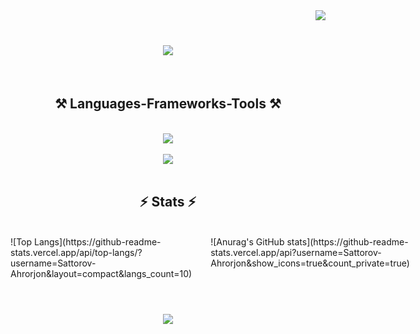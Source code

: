<img align="right" src="https://visitor-badge.laobi.icu/badge?page_id=Sattorov-Ahrorjon.Sattorov-Ahrorjon" />
<br>
<h1 align="center">
    <img 
        src="https://readme-typing-svg.herokuapp.com/?font=Righteous&size=35&center=true&vCenter=true&width=500&height=70&duration=4000&lines=Hi+There!+👋;+I'm+Ahrorjon!;+I+am+a+backend+developer;+from+Uzbekistan+🇺🇿;" />
</h1>
<br>
<h2 align="center">⚒️ Languages-Frameworks-Tools ⚒️</h2>
<br>
<div align="center">
    <img src="https://skillicons.dev/icons?i=python,javascript,postgresql,flask,fastapi" /><br>
    <br>
    <img src="https://skillicons.dev/icons?i=html,github,vscode,git" />
</div>
<br>
<h2 align="center">⚡ Stats ⚡</h2>
<br>
<div style="display:flex;gap:30px">
<div>![Top Langs](https://github-readme-stats.vercel.app/api/top-langs/?username=Sattorov-Ahrorjon&layout=compact&langs_count=10)</div>
    
<div>![Anurag's GitHub stats](https://github-readme-stats.vercel.app/api?username=Sattorov-Ahrorjon&show_icons=true&count_private=true)</div>
    
</div>

<br>

<h1 align="center">
    <img 
        src="https://readme-typing-svg.herokuapp.com/?font=Righteous&size=35&center=true&vCenter=true&width=500&height=70&duration=4000&lines=Thank+you+for+Reading!!;" />
</h1>
